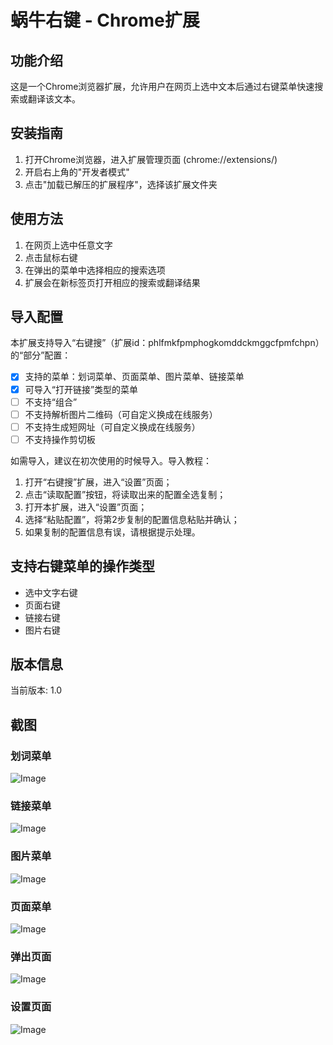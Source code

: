 
# 蜗牛右键 - Chrome扩展

## 功能介绍
这是一个Chrome浏览器扩展，允许用户在网页上选中文本后通过右键菜单快速搜索或翻译该文本。

## 安装指南
1. 打开Chrome浏览器，进入扩展管理页面 (chrome://extensions/)
2. 开启右上角的"开发者模式"
3. 点击"加载已解压的扩展程序"，选择该扩展文件夹

## 使用方法
1. 在网页上选中任意文字
2. 点击鼠标右键
3. 在弹出的菜单中选择相应的搜索选项
4. 扩展会在新标签页打开相应的搜索或翻译结果

## 导入配置

本扩展支持导入“右键搜”（扩展id：phlfmkfpmphogkomddckmggcfpmfchpn）的“部分”配置：

- [x] 支持的菜单：划词菜单、页面菜单、图片菜单、链接菜单
- [x] 可导入“打开链接”类型的菜单
- [ ] 不支持“组合”
- [ ] 不支持解析图片二维码（可自定义换成在线服务）
- [ ] 不支持生成短网址（可自定义换成在线服务）
- [ ] 不支持操作剪切板

如需导入，建议在初次使用的时候导入。导入教程：

1. 打开“右键搜”扩展，进入“设置”页面；
2. 点击“读取配置”按钮，将读取出来的配置全选复制；
3. 打开本扩展，进入“设置”页面；
4. 选择“粘贴配置”，将第2步复制的配置信息粘贴并确认；
5. 如果复制的配置信息有误，请根据提示处理。

## 支持右键菜单的操作类型

- 选中文字右键
- 页面右键
- 链接右键
- 图片右键

## 版本信息
当前版本: 1.0

## 截图

### 划词菜单

![Image](https://github.com/user-attachments/assets/7fadd9cb-18ed-45f4-aff2-0adb94e98b51)

### 链接菜单

![Image](https://github.com/user-attachments/assets/a6299e3e-f420-42f5-a520-60948163dbb6)

### 图片菜单

![Image](https://github.com/user-attachments/assets/615649dd-7640-4a60-8a87-7e23ea02e05b)

### 页面菜单

![Image](https://github.com/user-attachments/assets/d328b793-02d3-4152-9436-0910035abfd8)

### 弹出页面

![Image](https://github.com/user-attachments/assets/90b88653-b4c0-41df-abf2-77791909b9d7)

### 设置页面

![Image](https://github.com/user-attachments/assets/4ff48005-2c2d-4dc5-b28f-acf867c875cc)
